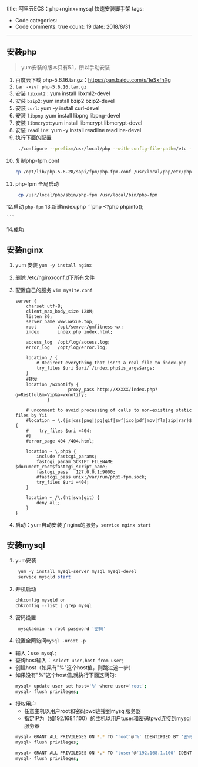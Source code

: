 
title: 阿里云ECS：php+nginx+mysql 快速安装脚手架
tags: 
  - Code
categories: 
  - Code
comments: true
count: 19
date: 2018/8/31
---
## 安装php
> yum安装的版本只有5.1，所以手动安装

1. 百度云下载 php-5.6.16.tar.gz：https://pan.baidu.com/s/1eSxfhXg
2. `tar -xzvf php-5.6.16.tar.gz`
3. 安装 `libxml2` : yum install libxml2-devel
4. 安装 `bzip2`: yum install bzip2 bzip2-devel
5. 安装  `curl`: yum -y install curl-devel
6. 安装 `libpng` :yum install libpng libpng-devel
7. 安装 `libmcrypt`:yum install libmcrypt libmcrypt-devel
8. 安装 `readline`: yum -y install readline readline-devel
9. 执行下面的配置
    ```bash
     ./configure --prefix=/usr/local/php --with-config-file-path=/etc --enable-inline-optimization --disable-debug --disable-rpath --enable-shared --enable-opcache --enable-fpm --with-fpm-user=www --with-fpm-group=www --with-mysql=mysqlnd --with-mysqli=mysqlnd --with-pdo-mysql=mysqlnd --with-gettext --enable-mbstring --with-iconv --with-mcrypt --with-mhash --with-openssl --enable-bcmath --enable-soap --enable-pcntl --enable-shmop --enable-sysvmsg --enable-sysvsem --enable-sysvshm --enable-sockets --with-curl --with-zlib --enable-zip --with-bz2 --with-readline --without-sqlite3 --without-pdo-sqlite --with-pear --with-gd
    ```
10. 复制php-fpm.conf
    ```bash
    cp /opt/lib/php-5.6.28/sapi/fpm/php-fpm.conf /usr/local/php/etc/php-fpm.conf
    ```
11. php-fpm 全局启动
    ```bash
     cp /usr/local/php/sbin/php-fpm /usr/local/bin/php-fpm
    ```
12.启动 `php-fpm`
13.新建index.php
    ```php
    <?php
    phpinfo();
    
    ```
14.成功


## 安装nginx
1. yum 安装 `yum -y install nginx`
2. 删除 /etc/nginx/conf.d下所有文件
3. 配置自己的服务 `vim mysite.conf`

    ```roboconf
    server {
        charset utf-8;
        client_max_body_size 128M;
        listen 80; 
        server_name www.wexue.top;
        root        /opt/server/gmfitness-wx;
        index       index.php index.html;
        
        access_log  /opt/log/access.log;
        error_log   /opt/log/error.log;
    
        location / {
            # Redirect everything that isn't a real file to index.php
            try_files $uri $uri/ /index.php$is_args$args;
        }
        #转发
        location /wxnotify {
                        proxy_pass http://XXXXX/index.php?g=Restful&m=Vip&a=wxnotify;
                }
    
        # uncomment to avoid processing of calls to non-existing static files by Yii
        #location ~ \.(js|css|png|jpg|gif|swf|ico|pdf|mov|fla|zip|rar)$ {
        #    try_files $uri =404;
        #}
        #error_page 404 /404.html;
    
        location ~ \.php$ {
            include fastcgi_params;
            fastcgi_param SCRIPT_FILENAME $document_root$fastcgi_script_name;
            fastcgi_pass   127.0.0.1:9000;
            #fastcgi_pass unix:/var/run/php5-fpm.sock;
            try_files $uri =404;
        }
    
        location ~ /\.(ht|svn|git) {
            deny all;
        }
    }
    ```
4. 启动：yum自动安装了nginx的服务，`service nginx start` 

## 安装mysql
 1. yum安装
    ```powershell
     yum -y install mysql-server mysql mysql-devel
     service mysqld start
    ```
2. 开机启动
    ```powershell
    chkconfig mysqld on
    chkconfig --list | grep mysql
    ```
3. 密码设置
    ```powershell
     mysqladmin -u root password '密码'
    ```
4. 设置全网访问`mysql -uroot -p`
- 输入：`use mysql`;
- 查询host输入： `select user,host from user`;
- 创建host（如果有"%"这个host值，则跳过这一步）
- 如果没有"%"这个host值,就执行下面这两句:
    ```bash
    mysql> update user set host='%' where user='root';
    mysql> flush privileges;
    ```
- 授权用户
	- 任意主机以用户root和密码pwd连接到mysql服务器
	- 指定IP为（如192.168.1.100）的主机以用户tuser和密码tpwd连接到mysql服务器
    ```bash
    mysql> GRANT ALL PRIVILEGES ON *.* TO 'root'@'%' IDENTIFIED BY '密码' WITH GRANT OPTION;
    mysql> flush privileges;
    
    mysql> GRANT ALL PRIVILEGES ON *.* TO 'tuser'@'192.168.1.100' IDENTIFIED BY '密码' WITH GRANT OPTION; 
    mysql> flush privileges;
    ```
